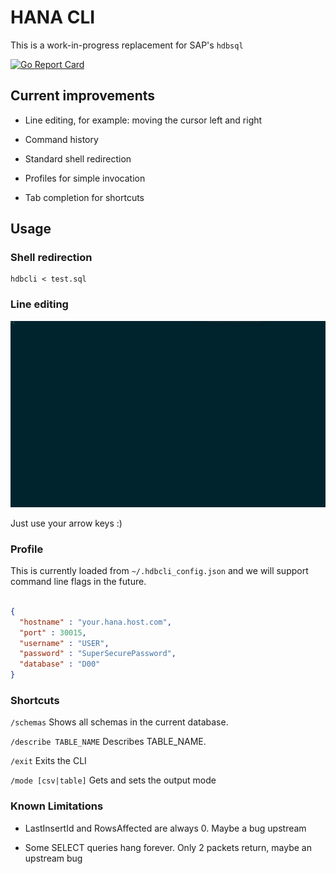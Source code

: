 # HANA CLI

This is a work-in-progress replacement for SAP's `hdbsql`

[![Go Report Card](https://goreportcard.com/badge/github.com/xandout/hdbcli)](https://goreportcard.com/report/github.com/xandout/hdbcli)

## Current improvements

* Line editing, for example: moving the cursor left and right

* Command history

* Standard shell redirection

* Profiles for simple invocation

* Tab completion for shortcuts




## Usage

### Shell redirection

    hdbcli < test.sql
    
### Line editing

![Demo](gifs/demo.gif)

Just use your arrow keys :)

### Profile

This is currently loaded from `~/.hdbcli_config.json` and we will support command line flags in the future.

```json

{
  "hostname" : "your.hana.host.com",
  "port" : 30015,
  "username" : "USER",
  "password" : "SuperSecurePassword",
  "database" : "D00"
}
```


### Shortcuts

`/schemas` Shows all schemas in the current database.

`/describe TABLE_NAME` Describes TABLE_NAME.

`/exit` Exits the CLI

`/mode [csv|table]` Gets and sets the output mode


### Known Limitations

* LastInsertId and RowsAffected are always 0.  Maybe a bug upstream

* Some SELECT queries hang forever.  Only 2 packets return, maybe an upstream bug